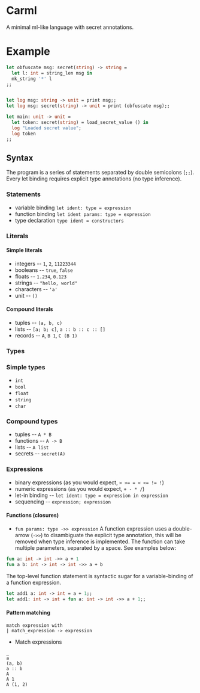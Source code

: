 # Carml
A minimal ml-like language with secret annotations.

# Example
```ml
let obfuscate msg: secret(string) -> string =
  let l: int = string_len msg in
  mk_string '*' l
;;


let log msg: string -> unit = print msg;;
let log msg: secret(string) -> unit = print (obfuscate msg);;

let main: unit -> unit =
  let token: secret(string) = load_secret_value () in
  log "Loaded secret value";
  log token
;;
```

## Syntax
The program is a series of statements separated by double semicolons (`;;`). Every let binding requires explicit type annotations (no type inference).

### Statements
* variable binding `let ident: type = expression`
* function binding `let ident params: type = expression`
* type declaration `type ident = constructors`

### Literals

#### Simple literals
* integers -- `1`, `2`, `11223344`
* booleans -- `true`, `false`
* floats -- `1.234`, `0.123`
* strings -- `"hello, world"`
* characters -- `'a'`
* unit -- `()`

#### Compound literals
* tuples -- `(a, b, c)`
* lists -- `[a; b; c]`, `a :: b :: c :: []`
* records -- `A`, `B 1`, `C (B 1)`

### Types

### Simple types
* `int`
* `bool`
* `float`
* `string`
* `char`

### Compound types
* tuples -- `A * B`
* functions -- `A -> B`
* lists -- `A list`
* secrets -- `secret(A)`

### Expressions
* binary expressions (as you would expect, `> >= = < <= != !`)
* numeric expressions (as you would expect, `+ - * /`)
* let-in binding -- `let ident: type = expression in expression`
* sequencing -- `expression; expression`

#### Functions (closures)
* `fun params: type ->> expression`
A function expression uses a double-arrow (`->>`) to disambiguate the explicit type annotation, this will be removed when type inference is implemented. The function can take multiple parameters, separated by a space. See examples below:
```ml
fun a: int -> int ->> a + 1
fun a b: int -> int -> int ->> a + b
```
The top-level function statement is syntactic sugar for a variable-binding of a function expression.
```ml
let add1 a: int -> int = a + 1;;
let add1: int -> int = fun a: int -> int ->> a + 1;;
```

#### Pattern matching
```
match expression with
| match_expression -> expression 
```
* Match expressions
```
_
a
(a, b)
a :: b
A
A 1
A (1, 2)
```